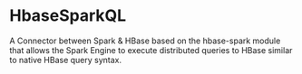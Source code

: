 # HbaseSparkQL

A Connector between Spark & HBase based on the hbase-spark module that allows the Spark Engine to execute distributed queries to HBase similar to native HBase query syntax.
